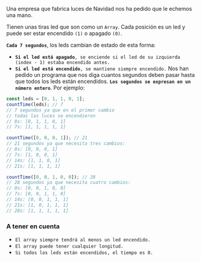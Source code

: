 Una empresa que fabrica luces de Navidad nos ha pedido que le echemos una mano.

Tienen unas tiras led que son como un `Array`. Cada posición es un led y puede ser estar encendido `(1)` o apagado `(0)`.

**`Cada 7 segundos`**, los leds cambian de estado de esta forma:

- **`Si el led está apagado`**`, se enciende si el led de su izquierda (index - 1) estaba encendido antes.`
- **`Si el led está encendido`**`, se mantiene siempre encendido.`
  Nos han pedido un programa que nos diga cuantos segundos deben pasar hasta que todos los leds están encendidos. **`Los segundos se expresan en un número entero`**. Por ejemplo:

```js
const leds = [0, 1, 1, 0, 1];
countTime(leds); // 7
// 7 segundos ya que en el primer cambio
// todas las luces se encendieron
// 0s: [0, 1, 1, 0, 1]
// 7s: [1, 1, 1, 1, 1]

countTime([0, 0, 0, 1]); // 21
// 21 segundos ya que necesita tres cambios:
// 0s: [0, 0, 0, 1]
// 7s: [1, 0, 0, 1]
// 14s: [1, 1, 0, 1]
// 21s: [1, 1, 1, 1]

countTime([0, 0, 1, 0, 0]); // 28
// 28 segundos ya que necesita cuatro cambios:
// 0s: [0, 0, 1, 0, 0]
// 7s: [0, 0, 1, 1, 0]
// 14s: [0, 0, 1, 1, 1]
// 21s: [1, 0, 1, 1, 1]
// 28s: [1, 1, 1, 1, 1]
```

### A tener en cuenta

- `El array siempre tendrá al menos un led encendido.`
- `El array puede tener cualquier longitud.`
- `Si todos los leds están encendidos, el tiempo es 0.`
